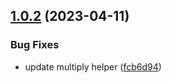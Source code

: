 ## [1.0.2](https://github.com/jmtype/zazou-release/compare/v1.0.1...v1.0.2) (2023-04-11)


### Bug Fixes

* update multiply helper ([fcb6d94](https://github.com/jmtype/zazou-release/commit/fcb6d943513b6384cb2ba27ed7890e21dd06da2c))
